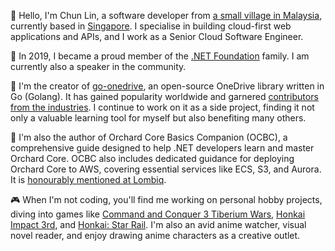 👋 Hello, I'm Chun Lin, a software developer from [a small village in Malaysia](https://goo.gl/maps/s2ymn2tsZ26bJgMV6), currently based in [Singapore](https://goo.gl/maps/LcMv21JdsCcnkCCr7?coh=178573&entry=tt). I specialise in building cloud-first web applications and APIs, and I work as a Senior Cloud Software Engineer.

🎤 In 2019, I became a proud member of the [.NET Foundation](https://dotnetfoundation.org/community/speakers/goh-chun-lin) family. I am currently also a speaker in the community.

🚀 I'm the creator of [go-onedrive](https://github.com/goh-chunlin/go-onedrive), an open-source OneDrive library written in Go (Golang). It has gained popularity worldwide and garnered [contributors from the industries](https://github.com/goh-chunlin/go-onedrive/graphs/contributors). I continue to work on it as a side project, finding it not only a valuable learning tool for myself but also benefiting many others.

🌟 I'm also the author of Orchard Core Basics Companion (OCBC), a comprehensive guide designed to help .NET developers learn and master Orchard Core. OCBC also includes dedicated guidance for deploying Orchard Core to AWS, covering essential services like ECS, S3, and Aurora. It is [honourably mentioned at Lombiq](https://orcharddojo.net/blog/permission-based-menu-visibility-orchard-core-basics-companion-this-week-in-orchard-31-01-2025).

🎮 When I'm not coding, you'll find me working on personal hobby projects, diving into games like [Command and Conquer 3 Tiberium Wars](https://www.ea.com/en-gb/games/command-and-conquer/command-and-conquer-3-tiberium-wars), [Honkai Impact 3rd](https://honkaiimpact3.mihoyo.com/global/en-us/home), and [Honkai: Star Rail](https://hsr.hoyoverse.com/en-us/). I'm also an avid anime watcher, visual novel reader, and enjoy drawing anime characters as a creative outlet.
